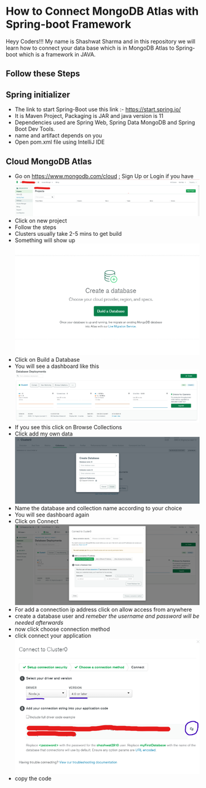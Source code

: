 # How to Connect MongoDB Atlas with Spring-boot Framework

Heyy Coders!!! My name is Shashwat Sharma and in this repository we will learn how to connect your data base which is in MongoDB Atlas to Spring-boot which is a framework in JAVA.

## Follow these Steps

## Spring initializer

- The link to start Spring-Boot use this link :- https://start.spring.io/
- It is Maven Project, Packaging is JAR and java version is 11
- Dependencies used are Spring Web, Spring Data MongoDB and Spring Boot Dev Tools.
- name and artifact depends on you
- Open pom.xml file using IntelliJ IDE

## Cloud MongoDB Atlas

- Go on https://www.mongodb.com/cloud ; Sign Up or Login if you have 
![](pics/img1.png)
- Click on new project
- Follow the steps
- Clusters usually take 2-5 mins to get build
- Something will show up
![](pics/img2.png) 
- Click on Build a Database
- You will see a dashboard like this
![](pics/img3.png)
- If you see this click on Browse Collections
- Click add my own data
![](pics/img4.png)
- Name the database and collection name according to your choice
- You will see dashboard again
- Click on Connect
![](pics/img5.png)
- For add a connection ip address click on allow access from anywhere
- create a database user and *remeber the username and password will be needed afterwards*
- now click choose connection method
- click connect your application
![](pics/img6.png)
- copy the code 
